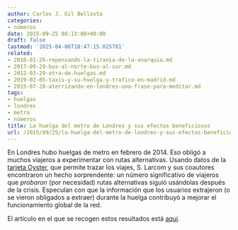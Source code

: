 ```yaml
---
author: Carlos J. Gil Bellosta
categories:
- números
date: 2015-09-25 08:13:08+00:00
draft: false
lastmod: '2025-04-06T18:47:15.025781'
related:
- 2016-01-26-repensando-la-tirania-de-la-anarquia.md
- 2017-09-29-bus-al-norte-bus-al-sur.md
- 2012-03-29-otra-de-huelgas.md
- 2019-02-05-taxis-y-su-huelga-y-trafico-en-madrid.md
- 2015-07-28-aterrizando-en-londres-una-frase-para-meditar.md
tags:
- huelgas
- londres
- metro
- números
title: La huelga del metro de Londres y sus efectos beneficiosos
url: /2015/09/25/la-huelga-del-metro-de-londres-y-sus-efectos-beneficiosos/
---
```


En Londres hubo huelgas de metro en febrero de 2014. Eso obligó a muchos viajeros a experimentar con rutas alternativas. Usando datos de la [tarjeta Oyster](https://en.wikipedia.org/wiki/Oyster_card), que permite trazar los viajes, S. Larcom y sus coautores encontraron un hecho sorprendente: un número significativo de viajeros que _probaron_ (por necesidad) rutas alternativas siguió usándolas después de la crisis. Especulan con que la información que los usuarios extrajeron (o se vieron obligados a extraer) durante la huelga contribuyó a mejorar el funcionamiento global de la red.

El artículo en el que se recogen estos resultados está [aquí](https://cepr.org/voxeu/columns/benefits-forced-experimentation-striking-evidence-london-underground-network).